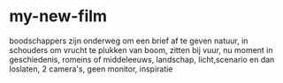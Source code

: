 # my-new-film
boodschappers zijn onderweg om een brief af te geven
natuur, in schouders om vrucht te plukken van boom, zitten bij vuur, nu moment in geschiedenis, romeins of middeleeuws, landschap, licht,scenario en dan loslaten, 2 camera's, geen monitor, inspiratie
